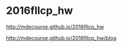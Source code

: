 # 2016fllcp_hw

http://mdecourse.github.io/2016fllcp_hw

http://mdecourse.github.io/2016fllcp_hw/blog
